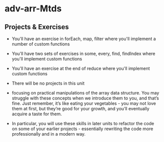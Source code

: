# adv-arr-Mtds
## Projects & Exercises

- You'll have an exercise in forEach, map, filter where you'll implement a number of custom functions 
- You'll have two sets of exercises in some, every, find, findIndex where you'll implement custom functions
- You'll have an exercise at the end of reduce where you'll implement custom functions
- There will be no projects in this unit

- focusing on practical manipulations of the array data structure. You may struggle with these concepts when we introduce them to you, and that’s fine. Just remember, it’s like eating your vegetables - you may not love them at first, but they’re good for your growth, and you’ll eventually acquire a taste for them.

- In particular, you will use these skills in later units to refactor the code on some of your earlier projects - essentially rewriting the code more professionally and in a modern way. 